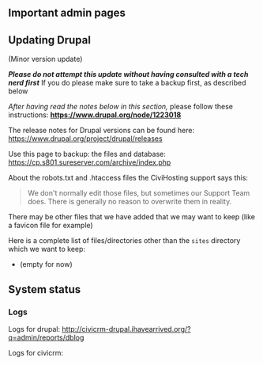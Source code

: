 
## Important admin pages



## Updating Drupal
(Minor version update)

***Please do not attempt this update without having consulted with a tech nerd first*** If you do please make sure to take a backup first, as described below

*After having read the notes below in this section,* please follow these instructions: **https://www.drupal.org/node/1223018**

The release notes for Drupal versions can be found here:
https://www.drupal.org/project/drupal/releases

Use this page to backup: the files and database:
https://cp.s801.sureserver.com/archive/index.php

About the robots.txt and .htaccess files the CiviHosting support says this:
> We don't normally edit those files, but sometimes our Support Team does. There is
generally no reason to overwrite them in reality.

There may be other files that we have added that we may want to keep (like a favicon file for example)

Here is a complete list of files/directories other than the `sites` directory which we want to keep:
* (empty for now)


## System status

### Logs

Logs for drupal:
http://civicrm-drupal.ihavearrived.org/?q=admin/reports/dblog

Logs for civicrm:

